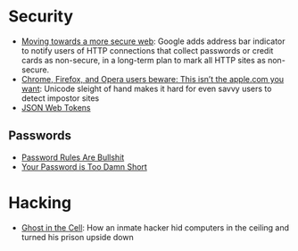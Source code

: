 # Security
+ [Moving towards a more secure web](https://security.googleblog.com/2016/09/moving-towards-more-secure-web.html): Google adds address bar indicator to notify users of HTTP connections that collect passwords or credit cards as non-secure, in a long-term plan to mark all HTTP sites as non-secure.
+ [Chrome, Firefox, and Opera users beware: This isn’t the apple.com you want](https://arstechnica.com/information-technology/2017/04/chrome-firefox-and-opera-users-beware-this-isnt-the-apple-com-you-want/): Unicode sleight of hand makes it hard for even savvy users to detect impostor sites
+ [JSON Web Tokens](https://jwt.io/introduction/)

## Passwords
+ [Password Rules Are Bullshit](https://blog.codinghorror.com/password-rules-are-bullshit/)
+ [Your Password is Too Damn Short](https://blog.codinghorror.com/your-password-is-too-damn-short/)

# Hacking
+ [Ghost in the Cell](https://www.theverge.com/2017/10/10/16447264/prison-hacker-recycled-computer-fraud-ohio-marion-transkiy): How an inmate hacker hid computers in the ceiling and turned his prison upside down

